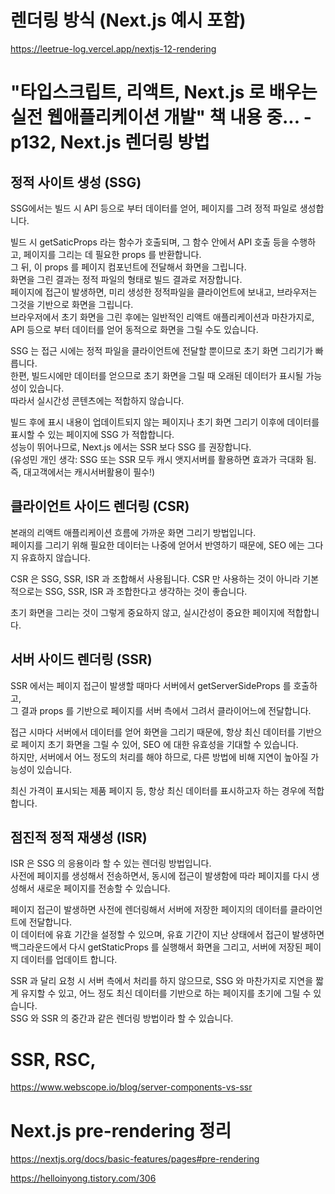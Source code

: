 # 렌더링 방식 (Next.js 예시 포함)

https://leetrue-log.vercel.app/nextjs-12-rendering

# "타입스크립트, 리액트, Next.js 로 배우는 실전 웹애플리케이션 개발" 책 내용 중... - p132, Next.js 렌더링 방법

## 정적 사이트 생성 (SSG)

SSG에서는 빌드 시 API 등으로 부터 데이터를 얻어, 페이지를 그려 정적 파일로 생성합니다.

빌드 시 getSaticProps 라는 함수가 호출되며, 그 함수 안에서 API 호출 등을 수행하고, 페이지를 그리는 데 필요한 props 를 반환합니다.  
그 뒤, 이 props 를 페이지 컴포넌트에 전달해서 화면을 그립니다.  
화면을 그린 결과는 정적 파일의 형태로 빌드 결과로 저장합니다.  
페이지에 접근이 발생하면, 미리 생성한 정적파일을 클라이언트에 보내고, 브라우저는 그것을 기반으로 화면을 그립니다.  
브라우저에서 초기 화면을 그린 후에는 일반적인 리액트 애플리케이션과 마찬가지로, API 등으로 부터 데이터를 얻어 동적으로 화면을 그릴 수도 있습니다.

SSG 는 접근 시에는 정적 파일을 클라이언트에 전달할 뿐이므로 초기 화면 그리기가 빠릅니다.  
한편, 빌드시에만 데이터를 얻으므로 초기 화면을 그릴 때 오래된 데이터가 표시될 가능성이 있습니다.  
따라서 실시간성 콘텐츠에는 적합하지 않습니다.

빌드 후에 표시 내용이 업데이트되지 않는 페이지나 초기 화면 그리기 이후에 데이터를 표시할 수 있는 페이지에 SSG 가 적합합니다.  
성능이 뛰어나므로, Next.js 에서는 SSR 보다 SSG 를 권장합니다.  
(유성민 개인 생각: SSG 또는 SSR 모두 캐시 앳지서버를 활용하면 효과가 극대화 됨. 즉, 대고객에서는 캐시서버활용이 필수!)

## 클라이언트 사이드 렌더링 (CSR)

본래의 리액트 애플리케이션 흐름에 가까운 화면 그리기 방법입니다.  
페이지를 그리기 위해 필요한 데이터는 나중에 얻어서 반영하기 때문에, SEO 에는 그다지 유효하지 않습니다.

CSR 은 SSG, SSR, ISR 과 조합해서 사용됩니다. CSR 만 사용하는 것이 아니라 기본적으로는 SSG, SSR, ISR 과 조합한다고 생각하는 것이 좋습니다.

초기 화면을 그리는 것이 그렇게 중요하지 않고, 실시간성이 중요한 페이지에 적합합니다.

## 서버 사이드 렌더링 (SSR)

SSR 에서는 페이지 접근이 발생할 때마다 서버에서 getServerSideProps 를 호출하고,  
그 결과 props 를 기반으로 페이지를 서버 측에서 그려서 클라이어느에 전달합니다.

접근 시마다 서버에서 데이터를 얻어 화면을 그리기 때문에, 항상 최신 데이터를 기반으로 페이지 초기 화면을 그릴 수 있어, SEO 에 대한 유효성을 기대할 수 있습니다.  
하지만, 서버에서 어느 정도의 처리를 해야 하므로, 다른 방법에 비해 지연이 높아질 가능성이 있습니다.

최신 가격이 표시되는 제품 페이지 등, 항상 최신 데이터를 표시하고자 하는 경우에 적합합니다.

## 점진적 정적 재생성 (ISR)

ISR 은 SSG 의 응용이라 할 수 있는 렌더링 방법입니다.  
사전에 페이지를 생성해서 전송하면서, 동시에 접근이 발생함에 따라 페이지를 다시 생성해서 새로운 페이지를 전송할 수 있습니다.

페이지 접근이 발생하면 사전에 렌더링해서 서버에 저장한 페이지의 데이터를 클라이언트에 전달합니다.  
이 데이터에 유효 기간을 설정할 수 있으며, 유효 기간이 지난 상태에서 접근이 발생하면 백그라운드에서 다시 getStaticProps 를 실행해서 화면을 그리고, 서버에 저장된 페이지 데이터를 업데이트 합니다.

SSR 과 달리 요청 시 서버 측에서 처리를 하지 않으므로, SSG 와 마찬가지로 지연을 짧게 유지할 수 있고, 어느 정도 최신 데이터를 기반으로 하는 페이지를 초기에 그릴 수 있습니다.  
SSG 와 SSR 의 중간과 같은 렌더링 방법이라 할 수 있습니다.

# SSR, RSC,

https://www.webscope.io/blog/server-components-vs-ssr

# Next.js pre-rendering 정리

https://nextjs.org/docs/basic-features/pages#pre-rendering

https://helloinyong.tistory.com/306
